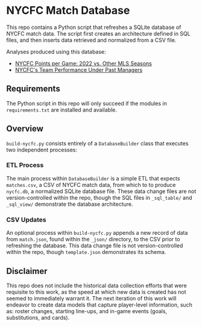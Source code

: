 # NYCFC Match Database

This repo contains a Python script that refreshes a SQLite database of NYCFC match data. The script first creates an architecture defined in SQL files, and then inserts data retrieved and normalized from a CSV file.

Analyses produced using this database:

- [NYCFC Points per Game: 2022 vs. Other MLS Seasons](https://public.tableau.com/app/profile/joey.lafyatis/viz/NYCFCPointsperGame2022vs_OtherMLSSeasons/CumulativePPGbyMLSMatchday)
- [NYCFC's Team Performance Under Past Managers](https://public.tableau.com/app/profile/joey.lafyatis/viz/NYCFCsTeamPerformanceUnderPastManagers/NYCFCsTeamPerformanceUnderPastManagers#1)

## Requirements

The Python script in this repo will only succeed if the modules in `requirements.txt` are installed and available.

## Overview

`build-nycfc.py` consists entirely of a `DatabaseBuilder` class that executes two independent processes:

### ETL Process

The main process within `DatabaseBuilder` is a simple ETL that expects `matches.csv`, a CSV of NYCFC match data, from which to to produce `nycfc.db`, a normalized SQLite database file. These data change files are not version-controlled within the repo, though the SQL files in `_sql_table/` and `_sql_view/` demonstrate the database architecture. 

### CSV Updates

An optional process within `build-nycfc.py` appends a new record of data from `match.json`, found within the `_json/` directory, to the CSV prior to refreshing the database. This data change file is not version-controlled within the repo, though `template.json` demonstrates its schema.

## Disclaimer

This repo does not include the historical data collection efforts that were requisite to this work, as the speed at which new data is created has not seemed to immediately warrant it. The next iteration of this work will endeavor to create data models that capture player-level information, such as: roster changes, starting line-ups, and in-game events (goals, substitutions, and cards).
